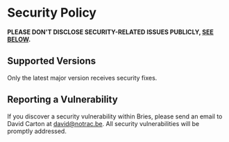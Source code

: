 # Security Policy

**PLEASE DON'T DISCLOSE SECURITY-RELATED ISSUES PUBLICLY, [SEE BELOW](#reporting-a-vulnerability).**

## Supported Versions

Only the latest major version receives security fixes.

## Reporting a Vulnerability

If you discover a security vulnerability within Bries, please send an email to David Carton at david@notrac.be. All security vulnerabilities will be promptly addressed.
